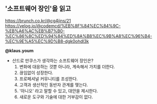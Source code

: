 ## '소프트웨어 장인'을 읽고
https://brunch.co.kr/@cg4jins/21
https://velog.io/@codemcd/%EB%8F%84%EC%84%9C-%EB%A6%AC%EB%B7%B0-%EC%86%8C%ED%94%84%ED%8A%B8%EC%9B%A8%EC%96%B4-%EC%9E%A5%EC%9D%B8-dgk0ohdl3k

**@klaus.youm**
- 산드로 만쿠스가 생각하는 소프트웨어 장인은?
    1. 변화에 대응하는 것뿐 아니라, 계속해서 가치를 더한다.
    2. 끊임없이 성장한다.
    3. 프로페셔널 커뮤니티를 조성한다.
    4. 고객과 생산적인 동반자 관계를 맺는다.
    5. '아니오' 라고 말할 수 있고, 대안을 제시한다.
    6. 새로운 도구와 기술에 대한 거부감이 없다.

